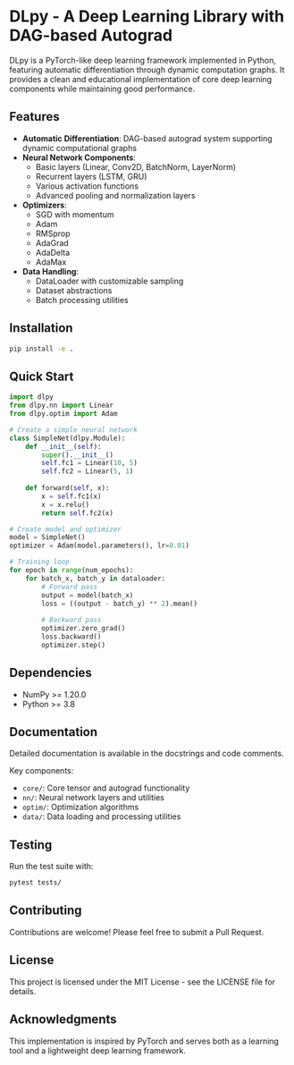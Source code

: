 # DLpy - A Deep Learning Library with DAG-based Autograd

DLpy is a PyTorch-like deep learning framework implemented in Python, featuring automatic differentiation through dynamic computation graphs. It provides a clean and educational implementation of core deep learning components while maintaining good performance.

## Features

- **Automatic Differentiation**: DAG-based autograd system supporting dynamic computational graphs
- **Neural Network Components**:
  - Basic layers (Linear, Conv2D, BatchNorm, LayerNorm)
  - Recurrent layers (LSTM, GRU)
  - Various activation functions
  - Advanced pooling and normalization layers
- **Optimizers**:
  - SGD with momentum
  - Adam
  - RMSprop
  - AdaGrad
  - AdaDelta
  - AdaMax
- **Data Handling**:
  - DataLoader with customizable sampling
  - Dataset abstractions
  - Batch processing utilities

## Installation

```bash
pip install -e .
```

## Quick Start

```python
import dlpy
from dlpy.nn import Linear
from dlpy.optim import Adam

# Create a simple neural network
class SimpleNet(dlpy.Module):
    def __init__(self):
        super().__init__()
        self.fc1 = Linear(10, 5)
        self.fc2 = Linear(5, 1)
        
    def forward(self, x):
        x = self.fc1(x)
        x = x.relu()
        return self.fc2(x)

# Create model and optimizer
model = SimpleNet()
optimizer = Adam(model.parameters(), lr=0.01)

# Training loop
for epoch in range(num_epochs):
    for batch_x, batch_y in dataloader:
        # Forward pass
        output = model(batch_x)
        loss = ((output - batch_y) ** 2).mean()
        
        # Backward pass
        optimizer.zero_grad()
        loss.backward()
        optimizer.step()
```

## Dependencies

- NumPy >= 1.20.0
- Python >= 3.8

## Documentation

Detailed documentation is available in the docstrings and code comments.

Key components:

- `core/`: Core tensor and autograd functionality
- `nn/`: Neural network layers and utilities
- `optim/`: Optimization algorithms
- `data/`: Data loading and processing utilities

## Testing

Run the test suite with:

```bash
pytest tests/
```

## Contributing

Contributions are welcome! Please feel free to submit a Pull Request.

## License

This project is licensed under the MIT License - see the LICENSE file for details.

## Acknowledgments

This implementation is inspired by PyTorch and serves both as a learning tool and a lightweight deep learning framework.